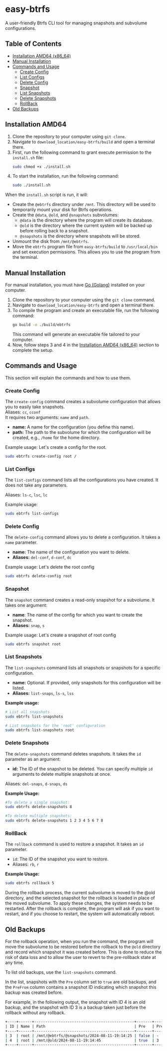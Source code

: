 # easy-btrfs
A user-friendly Btrfs CLI tool for managing snapshots and subvolume configurations.

## Table of Contents
- [Installation AMD64 (x86_64)](#installation-amd64)
- [Manual Installation](#manual-installation)
- [Commands and Usage](#commands-and-usage)
  - [Create Config](#create-config)
  - [List Configs](#list-configs)
  - [Delete Config](#delete-config)
  - [Snapshot](#snapshot)
  - [List Snapshots](#list-snapshots)
  - [Delete Snapshots](#delete-snapshots)
  - [RollBack](#rollback)
- [Old Backups](#old-backups)

## Installation AMD64
1. Clone the repository to your computer using `git clone`.
2. Navigate to `download_location/easy-btrfs/build` and open a terminal there.
3. First, run the following command to grant execute permission to the `install.sh` file:
   ```bash
   sudo chmod +x ./install.sh
   ```
4. To start the installation, run the following command:
   ```bash
   sudo ./install.sh
   ```

When the `install.sh` script is run, it will:

- Create the `@ebtrfs` directory under `/mnt`. This directory will be used to temporarily mount your disk for Btrfs operations.
- Create the `@data`, `@old`, and `@snapshots` subvolumes:
  - `@data` is the directory where the program will create its database.
  - `@old` is the directory where the current system will be backed up before rolling back to a snapshot.
  - `@snapshots` is the directory where snapshots will be stored.
- Unmount the disk from `/mnt/@ebtrfs`.
- Move the `ebtrfs` program file from `easy-btrfs/build` to `/usr/local/bin` and set execution permissions. This allows you to use the program from the terminal.

## Manual Installation
For manual installation, you must have <a href="https://go.dev/doc/install">Go (Golang)</a> installed on your computer. 

1. Clone the repository to your computer using the `git clone` command.
2. Navigate to `download_location/easy-btrfs` and open a terminal there.
3. To compile the program and create an executable file, run the following command:
   ```bash
   go build -o ./build/ebtrfs
   ```
   This command will generate an executable file tailored to your computer.
4. Now, follow steps 3 and 4 in the [Installation AMD64 (x86_64)](#installation-amd64) section to complete the setup.

## Commands and Usage
This section will explain the commands and how to use them.

### Create Config
The `create-config` command creates a subvolume configuration that allows you to easily take snapshots.  
Aliases: `cc`, `cconf`  
It requires two arguments: `name` and `path`.  
- **name:** A name for the configuration (you define this name).  
- **path:** The path to the subvolume for which the configuration will be created, e.g., `/home` for the home directory.

Example usage: Let's create a config for the root.
```bash
sudo ebtrfs create-config root /
```

### List Configs
The `list-configs` command lists all the configurations you have created. It does not take any parameters.

Aliases: `ls-c`, `lsc`, `lc`

Example usage:
```bash
sudo ebtrfs list-configs
```

### Delete Config
The `delete-config` command allows you to delete a configuration. It takes a `name` parameter.

- **name:** The name of the configuration you want to delete.
- **Aliases:** `del-conf`, `d-conf`, `dc`

Example usage: Let's delete the root config
```bash
sudo ebtrfs delete-config root
```

### Snapshot
The `snapshot` command creates a read-only snapshot for a subvolume. It takes one argument:

- **name**: The name of the config for which you want to create the snapshot.
- **Aliases:** `snap`, `s`

Example usage: Let's create a snapshot of root config
```bash
sudo ebtrfs snapshot root
```

### List Snapshots
The `list-snapshots` command lists all snapshots or snapshots for a specific configuration.

- **name:** Optional. If provided, only snapshots for this configuration will be listed.
- **Aliases:** `list-snaps`, `ls-s`, `lss`

**Example usage:**
```bash
# List all snapshots
sudo ebtrfs list-snapshots

# List snapshots for the 'root' configuration
sudo ebtrfs list-snapshots root
```

### Delete Snapshots
The `delete-snapshots` command deletes snapshots. It takes the `id` parameter as an argument:
- **id:** The ID of the snapshot to be deleted. You can specify multiple `id` arguments to delete multiple snapshots at once.

Aliases: `del-snaps`, `d-snaps`, `ds`

**Example Usage:**

```bash
#To delete a single snapshot:
sudo ebtrfs delete-snapshots 8

#To delete multiple snapshots:
sudo ebtrfs delete-snapshots 1 2 3 4 5 6 7 8
```

### RollBack
The `rollback` command is used to restore a snapshot. It takes an `id` parameter.
- `id`: The ID of the snapshot you want to restore.
- Aliases: `rb`, `r`

**Example Usage:**

```bash
sudo ebtrfs rollback 5
```

During the rollback process, the current subvolume is moved to the @old directory, and the selected snapshot for the rollback is loaded in place of the moved subvolume. To apply these changes, the system needs to be restarted. After the rollback is complete, the program will ask if you want to restart, and if you choose to restart, the system will automatically reboot.

## Old Backups
For the rollback operation, when you run the command, the program will move the subvolume to be restored before the rollback to the `@old` directory and record which snapshot it was created before. This is done to reduce the risk of data loss and to allow the user to revert to the pre-rollback state at any time.

To list old backups, use the `list-snapshots` command.

In the list, snapshots with the `Pre` column set to `true` are old backups, and the `PreFrom` column contains a snapshot ID indicating which snapshot this backup was created before.

For example, in the following output, the snapshot with ID 4 is an old backup, and the snapshot with ID 3 is a backup taken just before the rollback without any rollback.

```bash
+----+------+---------------------------------------------+-------+---------+
| ID | Name | Path                                        | Pre   | PreFrom |
+----+------+---------------------------------------------+-------+---------+
| 3  | root | /mnt/@ebtrfs/@snapshots/2024-08-11-19:14:25 | false | -       |
| 4  | root | /mnt/@old/2024-08-11-19:14:45               | true  | 3       |
+----+------+---------------------------------------------+-------+---------+
```